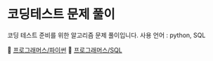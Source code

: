 # 코딩테스트 문제 풀이
코딩 테스트 준비를 위한 알고리즘 문제 풀이입니다. 
사용 언어 : python, SQL

📂 [프로그래머스/파이썬](https://github.com/convin305/Coding_test/tree/main/programmers/python)
📂 [프로그래머스/SQL](https://github.com/convin305/Coding_test/tree/main/programmers/SQL)

